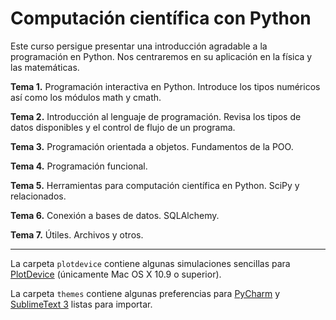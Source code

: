Computaci&oacute;n cient&iacute;fica con Python
============

Este curso persigue presentar una introducci&oacute;n agradable a la programaci&oacute;n en Python. Nos centraremos en su aplicaci&oacute;n en la f&iacute;sica y las matem&aacute;ticas.

**Tema 1.** Programaci&oacute;n interactiva en Python. Introduce los tipos num&eacute;ricos as&iacute; como los m&oacute;dulos math y cmath.

**Tema 2.** Introducci&oacute;n al lenguaje de programaci&oacute;n. Revisa los tipos de datos disponibles y el control de flujo de un programa.

**Tema 3.** Programaci&oacute;n orientada a objetos. Fundamentos de la POO.

**Tema 4.** Programaci&oacute;n funcional.

**Tema 5.** Herramientas para computaci&oacute;n cient&iacute;fica en Python. SciPy y relacionados.

**Tema 6.** Conexi&oacute;n a bases de datos. SQLAlchemy.

**Tema 7.** &Uacute;tiles. Archivos y otros.

***

La carpeta `plotdevice` contiene algunas simulaciones sencillas para [PlotDevice](http://plotdevice.io) (&uacute;nicamente Mac OS X 10.9 o superior).

La carpeta `themes` contiene algunas preferencias para [PyCharm](https://www.jetbrains.com/pycharm) y [SublimeText 3](http://www.sublimetext.com/3) listas para importar.
